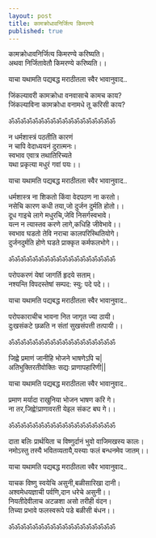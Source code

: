 ```yaml
---
layout: post
title: कामक्रोधावनिर्जित्य किमरण्ये
published: true
---
```


कामक्रोधावनिर्जित्य किमरण्ये करिष्यति।  
अथवा निर्जितावेतौ किमरण्ये करिष्यति।।  
  
याचा यथामति पद्यबद्ध मराठीतला स्वैर भावानुवाद..  
  
जिंकल्यावरी कामक्रोधा वनवासाचे कामच काय?  
जिंकल्याविना कामक्रोधा वनामधे तू करिसी काय?  
  
ॐॐॐॐॐॐॐॐॐॐॐॐॐॐॐॐॐॐ  
  
न धर्मशास्त्रं पठतीति कारणं  
न चापि वेदाध्ययनं दुरात्मनः।  
स्वभाव एवात्र तथातिरिच्यते  
यथा प्रकृत्या मधुरं गवां पयः।।  
  
याचा यथामति पद्यबद्ध मराठीतला स्वैर भावानुवाद..  
  
धर्मशास्त्र ना शिकतो किंवा वेदपठण ना करतो।  
नसेचि कारण कधी तया,जो दुर्जन दुर्मति होतो।।  
दूध गाइचे लागे मधुरचि,जेवि निसर्गस्वभावे।  
यत्न न त्यास्तव करणे लागे,कधिहि जीवेभावे।।  
स्वभाव घडतो तेवि नराचा कालपरिस्थितियोगे।  
दुर्जनदुर्मति होणे घडते प्राक्कृत कर्मफलभोगे।।  
  
ॐॐॐॐॐॐॐॐॐॐॐॐॐॐॐॐॐॐ  
  
परोपकरणं येषां जागर्ति हृदये सताम्।  
नश्यन्ति विपदस्तेषां सम्पद: स्यु: पदे पदे।।  
  
याचा यथामति पद्यबद्ध मराठीतला स्वैर भावानुवाद..  
  
परोपकाराचीच भावना नित जागृत ज्या ठायी।  
दुःखसंकटे छळति न संतां सुखसंपत्ती तत्पायी।।  
  
ॐॐॐॐॐॐॐॐॐॐॐॐॐॐॐॐॐॐ  
  
जिह्वे प्रमाणं जानीहि भोजने भाषणेऽपि च|  
अतिभुक्तिरतीवोक्तिः सद्यः प्राणापहारिणी||  
  
याचा यथामति पद्यबद्ध मराठीतला स्वैर भावानुवाद..  
  
प्रमाण मर्यादा राखुनिया भोजन भाषण करि गे।  
ना तर,जिह्वे!प्राणावरती येइल संकट बघ गे।।  
  
ॐॐॐॐॐॐॐॐॐॐॐॐॐॐॐॐॐॐ  
  
दाता बलिः प्रार्थयिता च विष्णुर्दानं भुवो वाजिमखस्य कालः।  
नमोऽस्तु तस्यै भवितव्यतायै,यस्याः फलं बन्धनमेव जातम्।।  
  
याचा यथामति पद्यबद्ध मराठीतला स्वैर भावानुवाद..  
  
याचक विष्णु स्वयेचि असुनी,बळीसारिखा दानी।  
अश्वमेधयज्ञाची पर्वणि,दान धरेचे असुनी।।  
नियतीदेवीलाच अटळशा असो तरीही वंदन।  
तिच्या प्रभावे फलस्वरूपे पडे बळीसी बंधन।।  
  
ॐॐॐॐॐॐॐॐॐॐॐॐॐॐॐॐॐॐ  